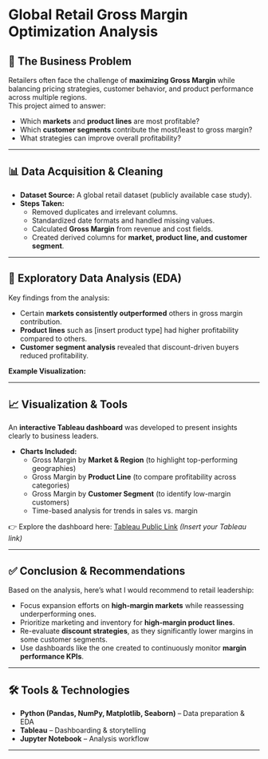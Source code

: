 # Global Retail Gross Margin Optimization Analysis  

## 📌 The Business Problem  
Retailers often face the challenge of **maximizing Gross Margin** while balancing pricing strategies, customer behavior, and product performance across multiple regions.  
This project aimed to answer:  
- Which **markets** and **product lines** are most profitable?  
- Which **customer segments** contribute the most/least to gross margin?  
- What strategies can improve overall profitability?  

---

## 📊 Data Acquisition & Cleaning  
- **Dataset Source:** A global retail dataset (publicly available case study).  
- **Steps Taken:**  
  - Removed duplicates and irrelevant columns.  
  - Standardized date formats and handled missing values.  
  - Calculated **Gross Margin** from revenue and cost fields.  
  - Created derived columns for **market, product line, and customer segment**.  

---

## 🔎 Exploratory Data Analysis (EDA)  
Key findings from the analysis:  
- Certain **markets consistently outperformed** others in gross margin contribution.  
- **Product lines** such as [insert product type] had higher profitability compared to others.  
- **Customer segment analysis** revealed that discount-driven buyers reduced profitability.  

**Example Visualization:**  


---

## 📈 Visualization & Tools  
An **interactive Tableau dashboard** was developed to present insights clearly to business leaders.  

- **Charts Included:**  
  - Gross Margin by **Market & Region** (to highlight top-performing geographies)  
  - Gross Margin by **Product Line** (to compare profitability across categories)  
  - Gross Margin by **Customer Segment** (to identify low-margin customers)  
  - Time-based analysis for trends in sales vs. margin  

👉 Explore the dashboard here: [Tableau Public Link](#) *(Insert your Tableau link)*  

---

## ✅ Conclusion & Recommendations  
Based on the analysis, here’s what I would recommend to retail leadership:  
- Focus expansion efforts on **high-margin markets** while reassessing underperforming ones.  
- Prioritize marketing and inventory for **high-margin product lines**.  
- Re-evaluate **discount strategies**, as they significantly lower margins in some customer segments.  
- Use dashboards like the one created to continuously monitor **margin performance KPIs**.  

---

## 🛠️ Tools & Technologies  
- **Python (Pandas, NumPy, Matplotlib, Seaborn)** – Data preparation & EDA  
- **Tableau** – Dashboarding & storytelling  
- **Jupyter Notebook** – Analysis workflow  

---
